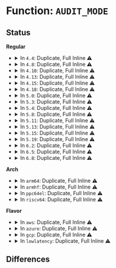 # Function: <code>AUDIT_MODE</code>

## Status
<b>Regular</b>
<ul>
<li>
<details>
<summary>In <code>4.4</code>: Duplicate, Full Inline ⚠️</summary>

**Collision:** Static Duplication

**Inline:** Full

**Transformation:** False

**Instances:**

```
In security/apparmor/audit.c (ffffffff81376c3f)
Location: security/apparmor/include/policy.h:275
Inline: True
Inline callers:
  - security/apparmor/audit.c:aa_audit
  - security/apparmor/audit.c:aa_audit
  - security/apparmor/audit.c:aa_audit
```
```
In security/apparmor/capability.c (ffffffff81376eb5)
Location: security/apparmor/include/policy.h:275
Inline: True
Inline callers:
  - security/apparmor/capability.c:aa_capable
  - security/apparmor/capability.c:aa_capable
  - security/apparmor/capability.c:aa_capable
```
```
In security/apparmor/lib.c (ffffffff81378935)
Location: security/apparmor/include/policy.h:275
Inline: True
Inline callers:
  - security/apparmor/lib.c:aa_apply_modes_to_perms
```
```
In security/apparmor/file.c (ffffffff81387c5f)
Location: security/apparmor/include/policy.h:275
Inline: True
Inline callers:
  - security/apparmor/file.c:aa_audit_file
  - security/apparmor/file.c:aa_audit_file
```
```
In security/apparmor/mount.c (ffffffff8138e5e1)
Location: security/apparmor/include/policy.h:275
Inline: True
Inline callers:
  - security/apparmor/mount.c:audit_mount
  - security/apparmor/mount.c:audit_mount
```
</details>
</li>
<li>
<details>
<summary>In <code>4.8</code>: Duplicate, Full Inline ⚠️</summary>

**Collision:** Static Duplication

**Inline:** Full

**Transformation:** False

**Instances:**

```
In security/apparmor/audit.c (ffffffff813af6ff)
Location: security/apparmor/include/policy.h:292
Inline: True
Inline callers:
  - security/apparmor/audit.c:aa_audit
  - security/apparmor/audit.c:aa_audit
```
```
In security/apparmor/capability.c (ffffffff813afaea)
Location: security/apparmor/include/policy.h:292
Inline: True
Inline callers:
  - security/apparmor/capability.c:aa_capable
  - security/apparmor/capability.c:aa_capable
```
```
In security/apparmor/lib.c (ffffffff813b1685)
Location: security/apparmor/include/policy.h:292
Inline: True
Inline callers:
  - security/apparmor/lib.c:aa_apply_modes_to_perms
```
```
In security/apparmor/file.c (ffffffff813c272f)
Location: security/apparmor/include/policy.h:292
Inline: True
Inline callers:
  - security/apparmor/file.c:aa_audit_file
  - security/apparmor/file.c:aa_audit_file
```
```
In security/apparmor/mount.c (ffffffff813c9571)
Location: security/apparmor/include/policy.h:292
Inline: True
Inline callers:
  - security/apparmor/mount.c:audit_mount
  - security/apparmor/mount.c:audit_mount
```
</details>
</li>
<li>
<details>
<summary>In <code>4.10</code>: Duplicate, Full Inline ⚠️</summary>

**Collision:** Static Duplication

**Inline:** Full

**Transformation:** False

**Instances:**

```
In security/apparmor/audit.c (ffffffff813c687f)
Location: security/apparmor/include/policy.h:292
Inline: True
Inline callers:
  - security/apparmor/audit.c:aa_audit
  - security/apparmor/audit.c:aa_audit
```
```
In security/apparmor/capability.c (ffffffff813c6c6a)
Location: security/apparmor/include/policy.h:292
Inline: True
Inline callers:
  - security/apparmor/capability.c:aa_capable
  - security/apparmor/capability.c:aa_capable
```
```
In security/apparmor/lib.c (ffffffff813c8845)
Location: security/apparmor/include/policy.h:292
Inline: True
Inline callers:
  - security/apparmor/lib.c:aa_apply_modes_to_perms
```
```
In security/apparmor/file.c (ffffffff813d9bcf)
Location: security/apparmor/include/policy.h:292
Inline: True
Inline callers:
  - security/apparmor/file.c:aa_audit_file
  - security/apparmor/file.c:aa_audit_file
```
```
In security/apparmor/mount.c (ffffffff813e0be1)
Location: security/apparmor/include/policy.h:292
Inline: True
Inline callers:
  - security/apparmor/mount.c:audit_mount
  - security/apparmor/mount.c:audit_mount
```
</details>
</li>
<li>
<details>
<summary>In <code>4.13</code>: Duplicate, Full Inline ⚠️</summary>

**Collision:** Static Duplication

**Inline:** Full

**Transformation:** False

**Instances:**

```
In security/apparmor/audit.c (ffffffff813dc70c)
Location: security/apparmor/include/policy.h:296
Inline: True
Inline callers:
  - security/apparmor/audit.c:aa_audit
  - security/apparmor/audit.c:aa_audit
```
```
In security/apparmor/capability.c (ffffffff813dc92d)
Location: security/apparmor/include/policy.h:296
Inline: True
Inline callers:
  - security/apparmor/capability.c:aa_capable
  - security/apparmor/capability.c:aa_capable
```
```
In security/apparmor/lib.c (ffffffff813ddff5)
Location: security/apparmor/include/policy.h:296
Inline: True
Inline callers:
  - security/apparmor/lib.c:aa_apply_modes_to_perms
```
```
In security/apparmor/file.c (ffffffff813eada8)
Location: security/apparmor/include/policy.h:296
Inline: True
Inline callers:
  - security/apparmor/file.c:aa_audit_file
  - security/apparmor/file.c:aa_audit_file
```
```
In security/apparmor/mount.c (ffffffff813eff21)
Location: security/apparmor/include/policy.h:296
Inline: True
```
</details>
</li>
<li>
<details>
<summary>In <code>4.15</code>: Duplicate, Full Inline ⚠️</summary>

**Collision:** Static Duplication

**Inline:** Full

**Transformation:** False

**Instances:**

```
In security/apparmor/audit.c (ffffffff8140317c)
Location: security/apparmor/include/policy.h:296
Inline: True
Inline callers:
  - security/apparmor/audit.c:aa_audit
  - security/apparmor/audit.c:aa_audit
```
```
In security/apparmor/capability.c (ffffffff81403392)
Location: security/apparmor/include/policy.h:296
Inline: True
Inline callers:
  - security/apparmor/capability.c:aa_capable
  - security/apparmor/capability.c:aa_capable
```
```
In security/apparmor/lib.c (ffffffff81404995)
Location: security/apparmor/include/policy.h:296
Inline: True
Inline callers:
  - security/apparmor/lib.c:aa_apply_modes_to_perms
```
```
In security/apparmor/file.c (ffffffff814126e8)
Location: security/apparmor/include/policy.h:296
Inline: True
Inline callers:
  - security/apparmor/file.c:aa_audit_file
  - security/apparmor/file.c:aa_audit_file
```
```
In security/apparmor/mount.c (ffffffff81417e61)
Location: security/apparmor/include/policy.h:296
Inline: True
```
</details>
</li>
<li>
<details>
<summary>In <code>4.18</code>: Duplicate, Full Inline ⚠️</summary>

**Collision:** Static Duplication

**Inline:** Full

**Transformation:** False

**Instances:**

```
In security/apparmor/audit.c (ffffffff8143412c)
Location: security/apparmor/include/policy.h:304
Inline: True
Inline callers:
  - security/apparmor/audit.c:aa_audit
  - security/apparmor/audit.c:aa_audit
```
```
In security/apparmor/capability.c (ffffffff81434514)
Location: security/apparmor/include/policy.h:304
Inline: True
Inline callers:
  - security/apparmor/capability.c:aa_capable
  - security/apparmor/capability.c:aa_capable
```
```
In security/apparmor/lib.c (ffffffff81435a45)
Location: security/apparmor/include/policy.h:304
Inline: True
Inline callers:
  - security/apparmor/lib.c:aa_apply_modes_to_perms
```
```
In security/apparmor/file.c (ffffffff81444a90)
Location: security/apparmor/include/policy.h:304
Inline: True
Inline callers:
  - security/apparmor/file.c:aa_audit_file
  - security/apparmor/file.c:aa_audit_file
```
```
In security/apparmor/mount.c (ffffffff8144a2fb)
Location: security/apparmor/include/policy.h:304
Inline: True
```
</details>
</li>
<li>
<details>
<summary>In <code>5.0</code>: Duplicate, Full Inline ⚠️</summary>

**Collision:** Static Duplication

**Inline:** Full

**Transformation:** False

**Instances:**

```
In security/apparmor/audit.c (ffffffff81450e2c)
Location: security/apparmor/include/policy.h:304
Inline: True
Inline callers:
  - security/apparmor/audit.c:aa_audit
  - security/apparmor/audit.c:aa_audit
```
```
In security/apparmor/capability.c (ffffffff81451068)
Location: security/apparmor/include/policy.h:304
Inline: True
Inline callers:
  - security/apparmor/capability.c:aa_capable
  - security/apparmor/capability.c:aa_capable
```
```
In security/apparmor/lib.c (ffffffff81452665)
Location: security/apparmor/include/policy.h:304
Inline: True
Inline callers:
  - security/apparmor/lib.c:aa_apply_modes_to_perms
```
```
In security/apparmor/file.c (ffffffff81461970)
Location: security/apparmor/include/policy.h:304
Inline: True
Inline callers:
  - security/apparmor/file.c:aa_audit_file
  - security/apparmor/file.c:aa_audit_file
```
```
In security/apparmor/mount.c (ffffffff8146726b)
Location: security/apparmor/include/policy.h:304
Inline: True
```
</details>
</li>
<li>
<details>
<summary>In <code>5.3</code>: Duplicate, Full Inline ⚠️</summary>

**Collision:** Static Duplication

**Inline:** Full

**Transformation:** False

**Instances:**

```
In security/apparmor/audit.c (ffffffff8147e8ef)
Location: security/apparmor/include/policy.h:299
Inline: True
Inline callers:
  - security/apparmor/audit.c:aa_audit
  - security/apparmor/audit.c:aa_audit
```
```
In security/apparmor/capability.c (ffffffff8147eb25)
Location: security/apparmor/include/policy.h:299
Inline: True
Inline callers:
  - security/apparmor/capability.c:aa_capable
  - security/apparmor/capability.c:aa_capable
```
```
In security/apparmor/lib.c (ffffffff81480025)
Location: security/apparmor/include/policy.h:299
Inline: True
Inline callers:
  - security/apparmor/lib.c:aa_apply_modes_to_perms
```
```
In security/apparmor/file.c (ffffffff8148ec34)
Location: security/apparmor/include/policy.h:299
Inline: True
Inline callers:
  - security/apparmor/file.c:aa_audit_file
  - security/apparmor/file.c:aa_audit_file
```
```
In security/apparmor/mount.c (ffffffff814942fd)
Location: security/apparmor/include/policy.h:299
Inline: True
```
</details>
</li>
<li>
<details>
<summary>In <code>5.4</code>: Duplicate, Full Inline ⚠️</summary>

**Collision:** Static Duplication

**Inline:** Full

**Transformation:** False

**Instances:**

```
In security/apparmor/audit.c (ffffffff814985ef)
Location: security/apparmor/include/policy.h:299
Inline: True
Inline callers:
  - security/apparmor/audit.c:aa_audit
  - security/apparmor/audit.c:aa_audit
```
```
In security/apparmor/capability.c (ffffffff81498825)
Location: security/apparmor/include/policy.h:299
Inline: True
Inline callers:
  - security/apparmor/capability.c:aa_capable
  - security/apparmor/capability.c:aa_capable
```
```
In security/apparmor/lib.c (ffffffff81499d25)
Location: security/apparmor/include/policy.h:299
Inline: True
Inline callers:
  - security/apparmor/lib.c:aa_apply_modes_to_perms
```
```
In security/apparmor/file.c (ffffffff814a8af4)
Location: security/apparmor/include/policy.h:299
Inline: True
Inline callers:
  - security/apparmor/file.c:aa_audit_file
  - security/apparmor/file.c:aa_audit_file
```
```
In security/apparmor/mount.c (ffffffff814ae22d)
Location: security/apparmor/include/policy.h:299
Inline: True
```
</details>
</li>
<li>
<details>
<summary>In <code>5.8</code>: Duplicate, Full Inline ⚠️</summary>

**Collision:** Static Duplication

**Inline:** Full

**Transformation:** False

**Instances:**

```
In security/apparmor/audit.c (ffffffff814f080c)
Location: security/apparmor/include/policy.h:302
Inline: True
Inline callers:
  - security/apparmor/audit.c:aa_audit
  - security/apparmor/audit.c:aa_audit
```
```
In security/apparmor/capability.c (ffffffff814f0b09)
Location: security/apparmor/include/policy.h:302
Inline: True
Inline callers:
  - security/apparmor/capability.c:audit_caps
  - security/apparmor/capability.c:audit_caps
```
```
In security/apparmor/lib.c (ffffffff814f2485)
Location: security/apparmor/include/policy.h:302
Inline: True
Inline callers:
  - security/apparmor/lib.c:aa_apply_modes_to_perms
```
```
In security/apparmor/file.c (ffffffff815060e4)
Location: security/apparmor/include/policy.h:302
Inline: True
Inline callers:
  - security/apparmor/file.c:aa_audit_file
  - security/apparmor/file.c:aa_audit_file
```
```
In security/apparmor/mount.c (ffffffff8150d18d)
Location: security/apparmor/include/policy.h:302
Inline: True
```
</details>
</li>
<li>
<details>
<summary>In <code>5.11</code>: Duplicate, Full Inline ⚠️</summary>

**Collision:** Static Duplication

**Inline:** Full

**Transformation:** False

**Instances:**

```
In security/apparmor/audit.c (ffffffff8150da9c)
Location: security/apparmor/include/policy.h:302
Inline: True
Inline callers:
  - security/apparmor/audit.c:aa_audit
  - security/apparmor/audit.c:aa_audit
```
```
In security/apparmor/capability.c (ffffffff8150dd89)
Location: security/apparmor/include/policy.h:302
Inline: True
Inline callers:
  - security/apparmor/capability.c:audit_caps
  - security/apparmor/capability.c:audit_caps
```
```
In security/apparmor/lib.c (ffffffff8150f685)
Location: security/apparmor/include/policy.h:302
Inline: True
Inline callers:
  - security/apparmor/lib.c:aa_apply_modes_to_perms
```
```
In security/apparmor/file.c (ffffffff81523214)
Location: security/apparmor/include/policy.h:302
Inline: True
Inline callers:
  - security/apparmor/file.c:aa_audit_file
  - security/apparmor/file.c:aa_audit_file
```
```
In security/apparmor/mount.c (ffffffff81529ffd)
Location: security/apparmor/include/policy.h:302
Inline: True
```
</details>
</li>
<li>
<details>
<summary>In <code>5.13</code>: Duplicate, Full Inline ⚠️</summary>

**Collision:** Static Duplication

**Inline:** Full

**Transformation:** False

**Instances:**

```
In security/apparmor/audit.c (ffffffff815144ae)
Location: security/apparmor/include/policy.h:302
Inline: True
Inline callers:
  - security/apparmor/audit.c:aa_audit
  - security/apparmor/audit.c:aa_audit
```
```
In security/apparmor/capability.c (ffffffff8151479d)
Location: security/apparmor/include/policy.h:302
Inline: True
Inline callers:
  - security/apparmor/capability.c:audit_caps
  - security/apparmor/capability.c:audit_caps
```
```
In security/apparmor/lib.c (ffffffff81516065)
Location: security/apparmor/include/policy.h:302
Inline: True
Inline callers:
  - security/apparmor/lib.c:aa_apply_modes_to_perms
```
```
In security/apparmor/file.c (ffffffff81529404)
Location: security/apparmor/include/policy.h:302
Inline: True
Inline callers:
  - security/apparmor/file.c:aa_audit_file
  - security/apparmor/file.c:aa_audit_file
```
```
In security/apparmor/mount.c (ffffffff815303ed)
Location: security/apparmor/include/policy.h:302
Inline: True
```
</details>
</li>
<li>
<details>
<summary>In <code>5.15</code>: Duplicate, Full Inline ⚠️</summary>

**Collision:** Static Duplication

**Inline:** Full

**Transformation:** False

**Instances:**

```
In security/apparmor/audit.c (ffffffff8157236e)
Location: security/apparmor/include/policy.h:302
Inline: True
Inline callers:
  - security/apparmor/audit.c:aa_audit
  - security/apparmor/audit.c:aa_audit
```
```
In security/apparmor/capability.c (ffffffff8157266f)
Location: security/apparmor/include/policy.h:302
Inline: True
Inline callers:
  - security/apparmor/capability.c:audit_caps
  - security/apparmor/capability.c:audit_caps
```
```
In security/apparmor/lib.c (ffffffff81574065)
Location: security/apparmor/include/policy.h:302
Inline: True
Inline callers:
  - security/apparmor/lib.c:aa_apply_modes_to_perms
```
```
In security/apparmor/file.c (ffffffff815877a4)
Location: security/apparmor/include/policy.h:302
Inline: True
Inline callers:
  - security/apparmor/file.c:aa_audit_file
  - security/apparmor/file.c:aa_audit_file
```
```
In security/apparmor/mount.c (ffffffff8158e80d)
Location: security/apparmor/include/policy.h:302
Inline: True
```
</details>
</li>
<li>
<details>
<summary>In <code>5.19</code>: Duplicate, Full Inline ⚠️</summary>

**Collision:** Static Duplication

**Inline:** Full

**Transformation:** False

**Instances:**

```
In security/apparmor/audit.c (ffffffff8160f2e1)
Location: security/apparmor/include/policy.h:369
Inline: True
Inline callers:
  - security/apparmor/audit.c:aa_audit
  - security/apparmor/audit.c:aa_audit
```
```
In security/apparmor/capability.c (ffffffff8160f647)
Location: security/apparmor/include/policy.h:369
Inline: True
Inline callers:
  - security/apparmor/capability.c:audit_caps
  - security/apparmor/capability.c:audit_caps
```
```
In security/apparmor/lib.c (ffffffff81611a65)
Location: security/apparmor/include/policy.h:369
Inline: True
Inline callers:
  - security/apparmor/lib.c:aa_apply_modes_to_perms
```
```
In security/apparmor/file.c (ffffffff81627ed2)
Location: security/apparmor/include/policy.h:369
Inline: True
Inline callers:
  - security/apparmor/file.c:aa_audit_file
  - security/apparmor/file.c:aa_audit_file
```
```
In security/apparmor/mount.c (ffffffff8162f8e6)
Location: security/apparmor/include/policy.h:369
Inline: True
```
</details>
</li>
<li>
<details>
<summary>In <code>6.2</code>: Duplicate, Full Inline ⚠️</summary>

**Collision:** Static Duplication

**Inline:** Full

**Transformation:** False

**Instances:**

```
In security/apparmor/audit.c (ffffffff816c166f)
Location: security/apparmor/include/policy.h:375
Inline: True
Inline callers:
  - security/apparmor/audit.c:aa_audit
  - security/apparmor/audit.c:aa_audit
```
```
In security/apparmor/capability.c (ffffffff816c2044)
Location: security/apparmor/include/policy.h:375
Inline: True
Inline callers:
  - security/apparmor/capability.c:audit_caps
  - security/apparmor/capability.c:audit_caps
```
```
In security/apparmor/lib.c (ffffffff816c4765)
Location: security/apparmor/include/policy.h:375
Inline: True
Inline callers:
  - security/apparmor/lib.c:aa_apply_modes_to_perms
```
```
In security/apparmor/file.c (ffffffff816dc53f)
Location: security/apparmor/include/policy.h:375
Inline: True
Inline callers:
  - security/apparmor/file.c:aa_audit_file
  - security/apparmor/file.c:aa_audit_file
```
```
In security/apparmor/mount.c (ffffffff816e44e2)
Location: security/apparmor/include/policy.h:375
Inline: True
```
</details>
</li>
<li>
<details>
<summary>In <code>6.5</code>: Duplicate, Full Inline ⚠️</summary>

**Collision:** Static Duplication

**Inline:** Full

**Transformation:** False

**Instances:**

```
In security/apparmor/audit.c (ffffffff816fa292)
Location: security/apparmor/include/policy.h:406
Inline: True
Inline callers:
  - security/apparmor/audit.c:aa_audit
  - security/apparmor/audit.c:aa_audit
```
```
In security/apparmor/capability.c (ffffffff816fac5f)
Location: security/apparmor/include/policy.h:406
Inline: True
Inline callers:
  - security/apparmor/capability.c:audit_caps
  - security/apparmor/capability.c:audit_caps
```
```
In security/apparmor/lib.c (ffffffff816fd335)
Location: security/apparmor/include/policy.h:406
Inline: True
Inline callers:
  - security/apparmor/lib.c:aa_apply_modes_to_perms
```
```
In security/apparmor/file.c (ffffffff81715a78)
Location: security/apparmor/include/policy.h:406
Inline: True
Inline callers:
  - security/apparmor/file.c:aa_audit_file
  - security/apparmor/file.c:aa_audit_file
```
```
In security/apparmor/mount.c (ffffffff8171db32)
Location: security/apparmor/include/policy.h:406
Inline: True
```
</details>
</li>
<li>
<details>
<summary>In <code>6.8</code>: Duplicate, Full Inline ⚠️</summary>

**Collision:** Static Duplication

**Inline:** Full

**Transformation:** False

**Instances:**

```
In security/apparmor/audit.c (ffffffff81737032)
Location: security/apparmor/include/policy.h:416
Inline: True
Inline callers:
  - security/apparmor/audit.c:aa_audit
  - security/apparmor/audit.c:aa_audit
```
```
In security/apparmor/capability.c (ffffffff8173786f)
Location: security/apparmor/include/policy.h:416
Inline: True
Inline callers:
  - security/apparmor/capability.c:audit_caps
  - security/apparmor/capability.c:audit_caps
```
```
In security/apparmor/lib.c (ffffffff8173a895)
Location: security/apparmor/include/policy.h:416
Inline: True
Inline callers:
  - security/apparmor/lib.c:aa_apply_modes_to_perms
```
```
In security/apparmor/file.c (ffffffff81754568)
Location: security/apparmor/include/policy.h:416
Inline: True
Inline callers:
  - security/apparmor/file.c:aa_audit_file
  - security/apparmor/file.c:aa_audit_file
```
```
In security/apparmor/mount.c (ffffffff8175c582)
Location: security/apparmor/include/policy.h:416
Inline: True
```
</details>
</li>
</ul>
<b>Arch</b>
<ul>
<li>
<details>
<summary>In <code>arm64</code>: Duplicate, Full Inline ⚠️</summary>

**Collision:** Static Duplication

**Inline:** Full

**Transformation:** False

**Instances:**

```
In security/apparmor/audit.c (ffff80001058e194)
Location: security/apparmor/include/policy.h:299
Inline: True
Inline callers:
  - security/apparmor/audit.c:aa_audit
  - security/apparmor/audit.c:aa_audit
```
```
In security/apparmor/capability.c (ffff80001058e420)
Location: security/apparmor/include/policy.h:299
Inline: True
Inline callers:
  - security/apparmor/capability.c:aa_capable
  - security/apparmor/capability.c:aa_capable
```
```
In security/apparmor/lib.c (ffff80001058fbdc)
Location: security/apparmor/include/policy.h:299
Inline: True
Inline callers:
  - security/apparmor/lib.c:aa_apply_modes_to_perms
```
```
In security/apparmor/file.c (ffff80001059f3cc)
Location: security/apparmor/include/policy.h:299
Inline: True
Inline callers:
  - security/apparmor/file.c:aa_audit_file
  - security/apparmor/file.c:aa_audit_file
```
```
In security/apparmor/mount.c (ffff8000105a5994)
Location: security/apparmor/include/policy.h:299
Inline: True
```
</details>
</li>
<li>
<details>
<summary>In <code>armhf</code>: Duplicate, Full Inline ⚠️</summary>

**Collision:** Static Duplication

**Inline:** Full

**Transformation:** False

**Instances:**

```
In security/apparmor/audit.c (c073f030)
Location: security/apparmor/include/policy.h:299
Inline: True
Inline callers:
  - security/apparmor/audit.c:aa_audit
  - security/apparmor/audit.c:aa_audit
```
```
In security/apparmor/capability.c (c073f378)
Location: security/apparmor/include/policy.h:299
Inline: True
Inline callers:
  - security/apparmor/capability.c:aa_capable
  - security/apparmor/capability.c:aa_capable
```
```
In security/apparmor/lib.c (c07409b0)
Location: security/apparmor/include/policy.h:299
Inline: True
Inline callers:
  - security/apparmor/lib.c:aa_apply_modes_to_perms
```
```
In security/apparmor/file.c (c0750088)
Location: security/apparmor/include/policy.h:299
Inline: True
Inline callers:
  - security/apparmor/file.c:aa_audit_file
  - security/apparmor/file.c:aa_audit_file
```
```
In security/apparmor/mount.c (c075593c)
Location: security/apparmor/include/policy.h:299
Inline: True
```
</details>
</li>
<li>
<details>
<summary>In <code>ppc64el</code>: Duplicate, Full Inline ⚠️</summary>

**Collision:** Static Duplication

**Inline:** Full

**Transformation:** False

**Instances:**

```
In security/apparmor/audit.c (c000000000700bfc)
Location: security/apparmor/include/policy.h:299
Inline: True
Inline callers:
  - security/apparmor/audit.c:aa_audit
  - security/apparmor/audit.c:aa_audit
```
```
In security/apparmor/capability.c (c000000000700f9c)
Location: security/apparmor/include/policy.h:299
Inline: True
Inline callers:
  - security/apparmor/capability.c:aa_capable
  - security/apparmor/capability.c:aa_capable
```
```
In security/apparmor/lib.c (c000000000703080)
Location: security/apparmor/include/policy.h:299
Inline: True
Inline callers:
  - security/apparmor/lib.c:aa_apply_modes_to_perms
```
```
In security/apparmor/file.c (c0000000007191c8)
Location: security/apparmor/include/policy.h:299
Inline: True
Inline callers:
  - security/apparmor/file.c:aa_audit_file
  - security/apparmor/file.c:aa_audit_file
```
```
In security/apparmor/mount.c (c0000000007218a8)
Location: security/apparmor/include/policy.h:299
Inline: True
```
</details>
</li>
<li>
<details>
<summary>In <code>riscv64</code>: Duplicate, Full Inline ⚠️</summary>

**Collision:** Static Duplication

**Inline:** Full

**Transformation:** False

**Instances:**

```
In security/apparmor/audit.c (ffffffe0003dc1f2)
Location: security/apparmor/include/policy.h:299
Inline: True
Inline callers:
  - security/apparmor/audit.c:aa_audit
  - security/apparmor/audit.c:aa_audit
```
```
In security/apparmor/capability.c (ffffffe0003dc41e)
Location: security/apparmor/include/policy.h:299
Inline: True
Inline callers:
  - security/apparmor/capability.c:aa_capable
  - security/apparmor/capability.c:aa_capable
```
```
In security/apparmor/lib.c (ffffffe0003dd7d4)
Location: security/apparmor/include/policy.h:299
Inline: True
Inline callers:
  - security/apparmor/lib.c:aa_apply_modes_to_perms
```
```
In security/apparmor/file.c (ffffffe0003ea6c4)
Location: security/apparmor/include/policy.h:299
Inline: True
Inline callers:
  - security/apparmor/file.c:aa_audit_file
  - security/apparmor/file.c:aa_audit_file
```
```
In security/apparmor/mount.c (ffffffe0003ef5a8)
Location: security/apparmor/include/policy.h:299
Inline: True
```
</details>
</li>
</ul>
<b>Flavor</b>
<ul>
<li>
<details>
<summary>In <code>aws</code>: Duplicate, Full Inline ⚠️</summary>

**Collision:** Static Duplication

**Inline:** Full

**Transformation:** False

**Instances:**

```
In security/apparmor/audit.c (ffffffff81490bcf)
Location: security/apparmor/include/policy.h:299
Inline: True
Inline callers:
  - security/apparmor/audit.c:aa_audit
  - security/apparmor/audit.c:aa_audit
```
```
In security/apparmor/capability.c (ffffffff81490e05)
Location: security/apparmor/include/policy.h:299
Inline: True
Inline callers:
  - security/apparmor/capability.c:aa_capable
  - security/apparmor/capability.c:aa_capable
```
```
In security/apparmor/lib.c (ffffffff81492305)
Location: security/apparmor/include/policy.h:299
Inline: True
Inline callers:
  - security/apparmor/lib.c:aa_apply_modes_to_perms
```
```
In security/apparmor/file.c (ffffffff814a10d4)
Location: security/apparmor/include/policy.h:299
Inline: True
Inline callers:
  - security/apparmor/file.c:aa_audit_file
  - security/apparmor/file.c:aa_audit_file
```
```
In security/apparmor/mount.c (ffffffff814a680d)
Location: security/apparmor/include/policy.h:299
Inline: True
```
</details>
</li>
<li>
<details>
<summary>In <code>azure</code>: Duplicate, Full Inline ⚠️</summary>

**Collision:** Static Duplication

**Inline:** Full

**Transformation:** False

**Instances:**

```
In security/apparmor/audit.c (ffffffff814815ef)
Location: security/apparmor/include/policy.h:299
Inline: True
Inline callers:
  - security/apparmor/audit.c:aa_audit
  - security/apparmor/audit.c:aa_audit
```
```
In security/apparmor/capability.c (ffffffff81481825)
Location: security/apparmor/include/policy.h:299
Inline: True
Inline callers:
  - security/apparmor/capability.c:aa_capable
  - security/apparmor/capability.c:aa_capable
```
```
In security/apparmor/lib.c (ffffffff81482d25)
Location: security/apparmor/include/policy.h:299
Inline: True
Inline callers:
  - security/apparmor/lib.c:aa_apply_modes_to_perms
```
```
In security/apparmor/file.c (ffffffff81491af4)
Location: security/apparmor/include/policy.h:299
Inline: True
Inline callers:
  - security/apparmor/file.c:aa_audit_file
  - security/apparmor/file.c:aa_audit_file
```
```
In security/apparmor/mount.c (ffffffff8149722d)
Location: security/apparmor/include/policy.h:299
Inline: True
```
</details>
</li>
<li>
<details>
<summary>In <code>gcp</code>: Duplicate, Full Inline ⚠️</summary>

**Collision:** Static Duplication

**Inline:** Full

**Transformation:** False

**Instances:**

```
In security/apparmor/audit.c (ffffffff8148cc6f)
Location: security/apparmor/include/policy.h:299
Inline: True
Inline callers:
  - security/apparmor/audit.c:aa_audit
  - security/apparmor/audit.c:aa_audit
```
```
In security/apparmor/capability.c (ffffffff8148cea5)
Location: security/apparmor/include/policy.h:299
Inline: True
Inline callers:
  - security/apparmor/capability.c:aa_capable
  - security/apparmor/capability.c:aa_capable
```
```
In security/apparmor/lib.c (ffffffff8148e3a5)
Location: security/apparmor/include/policy.h:299
Inline: True
Inline callers:
  - security/apparmor/lib.c:aa_apply_modes_to_perms
```
```
In security/apparmor/file.c (ffffffff8149d174)
Location: security/apparmor/include/policy.h:299
Inline: True
Inline callers:
  - security/apparmor/file.c:aa_audit_file
  - security/apparmor/file.c:aa_audit_file
```
```
In security/apparmor/mount.c (ffffffff814a28ad)
Location: security/apparmor/include/policy.h:299
Inline: True
```
</details>
</li>
<li>
<details>
<summary>In <code>lowlatency</code>: Duplicate, Full Inline ⚠️</summary>

**Collision:** Static Duplication

**Inline:** Full

**Transformation:** False

**Instances:**

```
In security/apparmor/audit.c (ffffffff814a4aaf)
Location: security/apparmor/include/policy.h:299
Inline: True
Inline callers:
  - security/apparmor/audit.c:aa_audit
  - security/apparmor/audit.c:aa_audit
```
```
In security/apparmor/capability.c (ffffffff814a4ce5)
Location: security/apparmor/include/policy.h:299
Inline: True
Inline callers:
  - security/apparmor/capability.c:aa_capable
  - security/apparmor/capability.c:aa_capable
```
```
In security/apparmor/lib.c (ffffffff814a62b5)
Location: security/apparmor/include/policy.h:299
Inline: True
Inline callers:
  - security/apparmor/lib.c:aa_apply_modes_to_perms
```
```
In security/apparmor/file.c (ffffffff814b5714)
Location: security/apparmor/include/policy.h:299
Inline: True
Inline callers:
  - security/apparmor/file.c:aa_audit_file
  - security/apparmor/file.c:aa_audit_file
```
```
In security/apparmor/mount.c (ffffffff814bb06d)
Location: security/apparmor/include/policy.h:299
Inline: True
```
</details>
</li>
</ul>

## Differences
